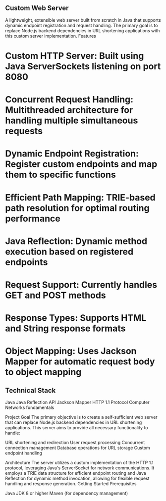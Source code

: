 ## Custom Web Server
A lightweight, extensible web server built from scratch in Java that supports dynamic endpoint registration and request handling. The primary goal is to replace Node.js backend dependencies in URL shortening applications with this custom server implementation.
Features

# Custom HTTP Server: Built using Java ServerSockets listening on port 8080
# Concurrent Request Handling: Multithreaded architecture for handling multiple simultaneous requests
# Dynamic Endpoint Registration: Register custom endpoints and map them to specific functions
# Efficient Path Mapping: TRIE-based path resolution for optimal routing performance
# Java Reflection: Dynamic method execution based on registered endpoints
# Request Support: Currently handles GET and POST methods
# Response Types: Supports HTML and String response formats
# Object Mapping: Uses Jackson Mapper for automatic request body to object mapping

## Technical Stack

Java
Java Reflection API
Jackson Mapper
HTTP 1.1 Protocol
Computer Networks fundamentals

Project Goal
The primary objective is to create a self-sufficient web server that can replace Node.js backend dependencies in URL shortening applications. This server aims to provide all necessary functionality to handle:

URL shortening and redirection
User request processing
Concurrent connection management
Database operations for URL storage
Custom endpoint handling

Architecture
The server utilizes a custom implementation of the HTTP 1.1 protocol, leveraging Java's ServerSocket for network communications. It employs a TRIE data structure for efficient endpoint routing and Java Reflection for dynamic method invocation, allowing for flexible request handling and response generation.
Getting Started
Prerequisites

Java JDK 8 or higher
Maven (for dependency management)
